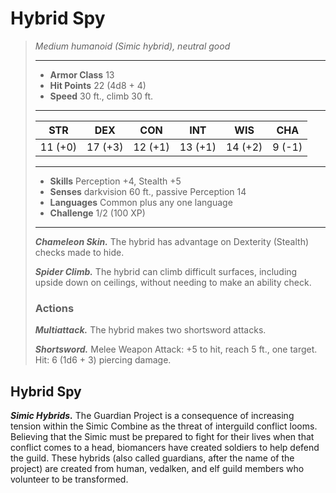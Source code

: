 # Hybrid Spy
>*Medium humanoid (Simic hybrid), neutral good*
>___
>- **Armor Class** 13
>- **Hit Points** 22 (4d8 + 4)
>- **Speed** 30 ft., climb 30 ft.
>___
>|STR|DEX|CON|INT|WIS|CHA|
>|:---:|:---:|:---:|:---:|:---:|:---:|
>|11 (+0)|17 (+3)|12 (+1)|13 (+1)|14 (+2)|9 (-1)|
>___
>- **Skills** Perception +4, Stealth +5
>- **Senses** darkvision 60 ft., passive Perception 14
>- **Languages** Common plus any one language
>- **Challenge** 1/2 (100 XP)
>___
>***Chameleon Skin.*** The hybrid has advantage on Dexterity (Stealth) checks made to hide.  
>
>***Spider Climb.*** The hybrid can climb difficult surfaces, including upside down on ceilings, without needing to make an ability check.  
>
>### Actions
>***Multiattack.*** The hybrid makes two shortsword attacks.  
>
>***Shortsword.*** Melee Weapon Attack: +5 to hit, reach 5 ft., one target. Hit: 6 (1d6 + 3) piercing damage.
## Hybrid Spy
***Simic Hybrids.*** The Guardian Project is a consequence of increasing tension within the Simic Combine as the threat of interguild conflict looms. Believing that the Simic must be prepared to fight for their lives when that conflict comes to a head, biomancers have created soldiers to help defend the guild. These hybrids (also called guardians, after the name of the project) are created from human, vedalken, and elf guild members who volunteer to be transformed.